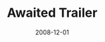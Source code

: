 ---
layout: media
category: media
title: "Awaited Trailer"
date: 2008-12-01
description: "Here's the trailer for the upcoming Awaited show. Tickets are available now (for free) at crossroads.net/awaited."
video: "https://s3.amazonaws.com/crossroadsvideomessages/awaited-trailer08.mp4"
video-poster: "https://www.crossroads.net/uploadedfiles/awaited-trailer-still.jpg"
---